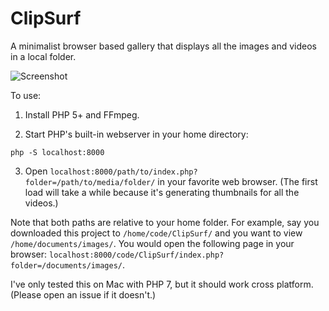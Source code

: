 # ClipSurf
A minimalist browser based gallery that displays all the images and videos in a local folder.

![Screenshot](https://user-images.githubusercontent.com/3581229/237789627-eb37d3f2-169e-4b33-a243-4e44721a2bf6.png)

To use:

1. Install PHP 5+ and FFmpeg. 

2. Start PHP's built-in webserver in your home directory:
```
php -S localhost:8000
```
3. Open `localhost:8000/path/to/index.php?folder=/path/to/media/folder/` in your favorite web browser. (The first load will take a while because it's generating thumbnails for all the videos.)

Note that both paths are relative to your home folder. For example, say you downloaded this project to `/home/code/ClipSurf/` and you want to view `/home/documents/images/`. You would open the following page in your browser: `localhost:8000/code/ClipSurf/index.php?folder=/documents/images/`.

I've only tested this on Mac with PHP 7, but it should work cross platform. (Please open an issue if it doesn't.)

